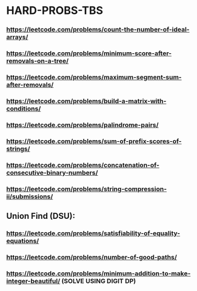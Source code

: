 # HARD-PROBS-TBS
### https://leetcode.com/problems/count-the-number-of-ideal-arrays/
### https://leetcode.com/problems/minimum-score-after-removals-on-a-tree/
### https://leetcode.com/problems/maximum-segment-sum-after-removals/
### https://leetcode.com/problems/build-a-matrix-with-conditions/
### https://leetcode.com/problems/palindrome-pairs/
### https://leetcode.com/problems/sum-of-prefix-scores-of-strings/
### https://leetcode.com/problems/concatenation-of-consecutive-binary-numbers/
### https://leetcode.com/problems/string-compression-ii/submissions/
## Union Find (DSU): 
### https://leetcode.com/problems/satisfiability-of-equality-equations/
### https://leetcode.com/problems/number-of-good-paths/
### https://leetcode.com/problems/minimum-addition-to-make-integer-beautiful/ (SOLVE USING DIGIT DP)
